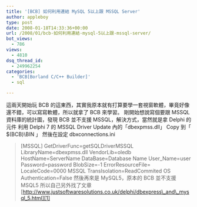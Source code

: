 ```yaml
---
title: '[BCB] 如何利用連結 MySQL 5以上跟 MSSQL Server'
author: appleboy
type: post
date: 2008-01-18T14:33:36+00:00
url: /2008/01/bcb-如何利用連結-mysql-5以上跟-mssql-server/
bot_views:
  - 786
views:
  - 4810
dsq_thread_id:
  - 249962254
categories:
  - 'BCB[Borland C/C++ Builder]'
  - sql

---
```

這兩天開始玩 BCB 的這東西，其實我原本就有打算要學一套視窗軟體，畢竟好像還不錯，可以寫寫軟體，所以就拿了 BCB 來學習。 剛開始想說寫個要跟 MSSQL 資料庫的統計圖，發現 BCB 並不支援 MSSQL，解決方式，當然就是拿 Delphi 的元件 利用 Delphi 7 的 MSSQL Driver Update 內的「dbexpmss.dll」 Copy 到「 $(BCB)\BIN 」 然後在設定 dbxconnections.ini 

> [MSSQL] GetDriverFunc=getSQLDriverMSSQL LibraryName=dbexpmss.dll VendorLib=oledb HostName=ServerName DataBase=Database Name User_Name=user Password=password BlobSize=-1 ErrorResourceFile= LocaleCode=0000 MSSQL TransIsolation=ReadCommited OS Authentication=False 然後再來是 MySQL5，原本的 BCB 並不支援 MSQL5 所以自己另外找了文章 [http://www.justsoftwaresolutions.co.uk/delphi/dbexpress\_and\_mysql_5.html][1]

 [1]: http://www.justsoftwaresolutions.co.uk/delphi/dbexpress_and_mysql_5.html